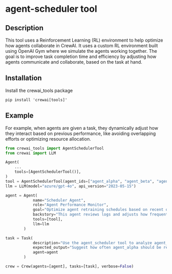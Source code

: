 # agent-scheduler tool
## Description
This tool uses a Reinforcement Learning (RL) environment to help optimize how agents collaborate in CrewAI. It uses a custom RL environment built using OpenAI Gym where we simulate the agents working together. The goal is to improve task completion time and efficiency by adjusting how agents communicate and collaborate, based on the task at hand.

## Installation
Install the crewai_tools package
```shell
pip install 'crewai[tools]'
```

## Example
For example, when agents are given a task, they dynamically adjust how they interact based on previous performance, like avoiding overlapping efforts or optimizing resource allocation.

```python
from crewai_tools import AgentSchedulerTool
from crewai import LLM

Agent(
    ...
    tools=[AgentSchedulerTool()],
)
tool = AgentSchedulerTool(agent_ids=["agent_alpha", "agent_beta", "agent_gamma"])
llm = LLM(model="azure/gpt-4o", api_version="2023-05-15")

agent = Agent(
            name="Scheduler Agent",
            role="Agent Performance Monitor",
            goal="Optimize agent retraining schedules based on recent outcomes",
            backstory="This agent reviews logs and adjusts how frequently agents should be retrained.",
            tools=[tool],
            llm=llm
        )

task = Task(
            description="Use the agent_scheduler tool to analyze agent_alpha performance with 'True,False,True,True,False,False,True' and suggest a retraining interval.",
            expected_output="Suggest how often agent_alpha should be retrained",
            agent=agent
        )

crew = Crew(agents=[agent], tasks=[task], verbose=False)
```
